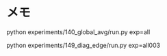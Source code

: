 # メモ

python experiments/140_global_avg/run.py exp=all

python experiments/149_diag_edge/run.py exp=all003
